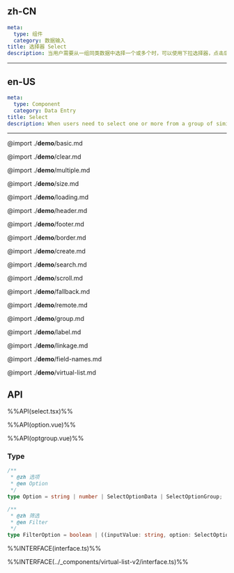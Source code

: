 ## zh-CN

```yaml
meta:
  type: 组件
  category: 数据输入
title: 选择器 Select
description: 当用户需要从一组同类数据中选择一个或多个时，可以使用下拉选择器，点击后选择对应项。
```

---

## en-US

```yaml
meta:
  type: Component
  category: Data Entry
title: Select
description: When users need to select one or more from a group of similar data, they can use the drop-down selector, click and select the corresponding item.
```

---

@import ./__demo__/basic.md

@import ./__demo__/clear.md

@import ./__demo__/multiple.md

@import ./__demo__/size.md

@import ./__demo__/loading.md

@import ./__demo__/header.md

@import ./__demo__/footer.md

@import ./__demo__/border.md

@import ./__demo__/create.md

@import ./__demo__/search.md

@import ./__demo__/scroll.md

@import ./__demo__/fallback.md

@import ./__demo__/remote.md

@import ./__demo__/group.md

@import ./__demo__/label.md

@import ./__demo__/linkage.md

@import ./__demo__/field-names.md

@import ./__demo__/virtual-list.md

## API

%%API(select.tsx)%%

%%API(option.vue)%%

%%API(optgroup.vue)%%

### Type

```ts
/**
 * @zh 选项
 * @en Option
 */
type Option = string | number | SelectOptionData | SelectOptionGroup;

/**
 * @zh 筛选
 * @en Filter
 */
type FilterOption = boolean | ((inputValue: string, option: SelectOptionData) => boolean);
```

%%INTERFACE(interface.ts)%%

%%INTERFACE(../_components/virtual-list-v2/interface.ts)%%
